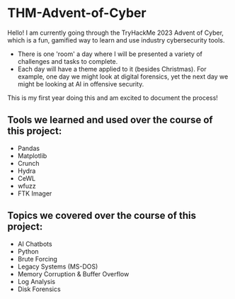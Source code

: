 # THM-Advent-of-Cyber

Hello! I am currently going through the TryHackMe 2023 Advent of Cyber, which is a fun, gamified way to learn and use industry cybersecurity tools. 
- There is one 'room' a day where I will be presented a variety of challenges and tasks to complete.
- Each day will have a theme applied to it (besides Christmas). For example, one day we might look at digital forensics, yet the next day we might be looking at AI in offensive security.

This is my first year doing this and am excited to document the process!

## Tools we learned and used over the course of this project:

- Pandas
- Matplotlib
- Crunch
- Hydra
- CeWL
- wfuzz
- FTK Imager

## Topics we covered over the course of this project:

- AI Chatbots
- Python
- Brute Forcing
- Legacy Systems (MS-DOS)
- Memory Corruption & Buffer Overflow
- Log Analysis
- Disk Forensics
